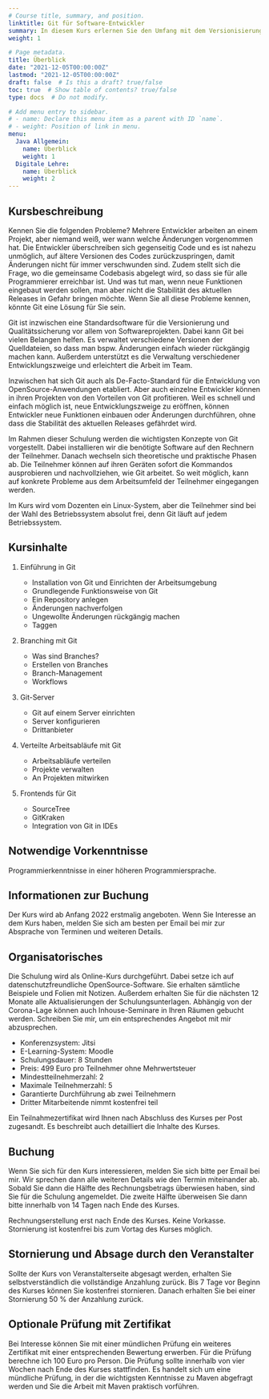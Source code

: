 ```yaml
---
# Course title, summary, and position.
linktitle: Git für Software-Entwickler
summary: In diesem Kurs erlernen Sie den Umfang mit dem Versionisierungsprogramm Git kennen. Git ermöglicht es Ihnen, mit anderen in Teams zusammenzuarbeiten und verschiedene Versionen Ihrer Dokumente zu verwalten.
weight: 1

# Page metadata.
title: Überblick
date: "2021-12-05T00:00:00Z"
lastmod: "2021-12-05T00:00:00Z"
draft: false  # Is this a draft? true/false
toc: true  # Show table of contents? true/false
type: docs  # Do not modify.

# Add menu entry to sidebar.
# - name: Declare this menu item as a parent with ID `name`.
# - weight: Position of link in menu.
menu:
  Java Allgemein:
    name: Überblick
    weight: 1
  Digitale Lehre:
    name: Überblick
    weight: 2
---
```


## Kursbeschreibung
Kennen Sie die folgenden Probleme? Mehrere Entwickler arbeiten an einem Projekt, aber niemand weiß, wer wann welche Änderungen vorgenommen hat. Die Entwickler überschreiben sich gegenseitig Code und es ist nahezu unmöglich, auf ältere Versionen des Codes zurückzuspringen, damit Änderungen nicht für immer verschwunden sind. Zudem stellt sich die Frage, wo die gemeinsame Codebasis abgelegt wird, so dass sie für alle Programmierer erreichbar ist. Und was tut man, wenn neue Funktionen eingebaut werden sollen, man aber nicht die Stabilität des aktuellen Releases in Gefahr bringen möchte. Wenn Sie all diese Probleme kennen, könnte Git eine Lösung für Sie sein.

Git ist inzwischen eine Standardsoftware für die Versionierung und Qualitätssicherung vor allem von Softwareprojekten. Dabei kann Git bei vielen Belangen helfen. Es verwaltet verschiedene Versionen der Quelldateien, so dass man bspw. Änderungen einfach wieder rückgängig machen kann. Außerdem unterstützt es die Verwaltung verschiedener Entwicklungszweige und erleichtert die Arbeit im Team. 

Inzwischen hat sich Git auch als De-Facto-Standard für die Entwicklung von OpenSource-Anwendungen etabliert. Aber auch einzelne Entwickler können in ihren Projekten von den Vorteilen von Git profitieren. Weil es schnell und einfach möglich ist, neue Entwicklungszweige zu eröffnen, können Entwickler neue Funktionen einbauen oder Änderungen durchführen, ohne dass die Stabilität des aktuellen Releases gefährdet wird. 

Im Rahmen dieser Schulung werden die wichtigsten Konzepte von Git vorgestellt. Dabei installieren wir die benötigte Software auf den Rechnern der Teilnehmer. Danach wechseln sich theoretische und praktische Phasen ab. Die Teilnehmer können auf ihren Geräten sofort die Kommandos ausprobieren und nachvollziehen, wie Git arbeitet. So weit möglich, kann auf konkrete Probleme aus dem Arbeitsumfeld der Teilnehmer eingegangen werden. 

Im Kurs wird vom Dozenten ein Linux-System, aber die Teilnehmer sind bei der Wahl des Betriebssystem absolut frei, denn Git läuft auf jedem Betriebssystem. 

## Kursinhalte
1. Einführung in Git
	* Installation von  Git und Einrichten der Arbeitsumgebung
	* Grundlegende Funktionsweise von Git
	* Ein Repository anlegen
	* Änderungen nachverfolgen
	* Ungewollte Änderungen rückgängig machen
	* Taggen
	
2. Branching mit Git
	* Was sind Branches?
	* Erstellen von Branches
	* Branch-Management
	* Workflows
	
3. 	Git-Server
	* Git auf einem Server einrichten
	* Server konfigurieren
	* Drittanbieter
		
4. Verteilte Arbeitsabläufe mit Git
	* Arbeitsabläufe verteilen
	* Projekte verwalten
	* An Projekten mitwirken

5. Frontends für Git
	* SourceTree
	* GitKraken
	* Integration von Git in IDEs

## Notwendige Vorkenntnisse
Programmierkenntnisse in einer höheren Programmiersprache.

## Informationen zur Buchung
Der Kurs wird ab Anfang 2022 erstmalig angeboten. Wenn Sie Interesse an dem Kurs haben, melden Sie sich am besten per Email bei mir zur Absprache von Terminen und weiteren Details. 

## Organisatorisches
Die Schulung wird als Online-Kurs durchgeführt. Dabei setze ich auf datenschutzfreundliche OpenSource-Software. Sie erhalten sämtliche Beispiele und Folien mit Notizen. Außerdem erhalten Sie für die nächsten 12 Monate alle Aktualisierungen der Schulungsunterlagen. Abhängig von der Corona-Lage können auch Inhouse-Seminare in Ihren Räumen gebucht werden. Schreiben Sie mir, um ein entsprechendes Angebot mit mir abzusprechen.

* Konferenzsystem: Jitsi
* E-Learning-System: Moodle
* Schulungsdauer: 8 Stunden
* Preis: 499 Euro pro Teilnehmer ohne Mehrwertsteuer
* Mindestteilnehmerzahl: 2
* Maximale Teilnehmerzahl: 5
* Garantierte Durchführung ab zwei Teilnehmern
* Dritter Mitarbeitende nimmt kostenfrei teil

Ein Teilnahmezertifikat wird Ihnen nach Abschluss des Kurses per Post zugesandt. Es beschreibt auch detailliert die Inhalte des Kurses.

## Buchung 
Wenn Sie sich für den Kurs interessieren, melden Sie sich bitte per Email bei mir. Wir sprechen dann alle weiteren Details wie den Termin miteinander ab. Sobald Sie dann die Hälfte des Rechnungsbetrags überwiesen haben, sind Sie für die Schulung angemeldet. Die zweite Hälfte überweisen Sie dann bitte innerhalb von 14 Tagen nach Ende des Kurses. 

Rechnungserstellung erst nach Ende des Kurses. Keine Vorkasse. Stornierung ist kostenfrei bis zum Vortag des Kurses möglich.

## Stornierung und Absage durch den Veranstalter
Sollte der Kurs von Veranstalterseite abgesagt werden, erhalten Sie selbstverständlich die vollständige Anzahlung zurück. Bis 7 Tage vor Beginn des Kurses können Sie kostenfrei stornieren. Danach erhalten Sie bei einer Stornierung 50 % der Anzahlung zurück. 

## Optionale Prüfung mit Zertifikat
Bei Interesse können Sie mit einer mündlichen Prüfung ein weiteres Zertifikat mit einer entsprechenden Bewertung erwerben. Für die Prüfung berechne ich 100 Euro pro Person. Die Prüfung sollte innerhalb von vier Wochen nach Ende des Kurses stattfinden. Es handelt sich um eine mündliche Prüfung, in der die wichtigsten Kenntnisse zu Maven abgefragt werden und Sie die Arbeit mit Maven praktisch vorführen. 
